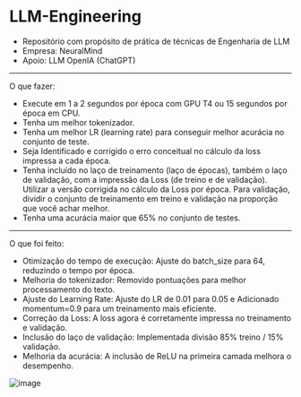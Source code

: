 # LLM-Engineering

* Repositório com propósito de prática de técnicas de Engenharia de LLM
* Empresa: NeuralMind
* Apoio: LLM OpenIA (ChatGPT)

---

O que fazer:

* Execute em 1 a 2 segundos por época com GPU T4 ou 15 segundos por época em CPU.
* Tenha um melhor tokenizador.
* Tenha um melhor LR (learning rate) para conseguir melhor acurácia no conjunto de teste.
* Seja Identificado e corrigido o erro conceitual no cálculo da loss impressa a cada época.
* Tenha incluído no laço de treinamento (laço de épocas), também o laço de validação, com a impressão da Loss (de treino e de validação). Utilizar a versão corrigida no cálculo da Loss por época. Para validação, dividir o conjunto de treinamento em treino e validação na proporção que você achar melhor.
* Tenha uma acurácia maior que 65% no conjunto de testes.


---

O que foi feito:

* Otimização do tempo de execução: Ajuste do batch_size para 64, reduzindo o tempo por época.
* Melhoria do tokenizador: Removido pontuações para melhor processamento do texto.
* Ajuste do Learning Rate: Ajuste do LR de 0.01 para 0.05 e Adicionado momentum=0.9 para um treinamento mais eficiente.
* Correção da Loss: A loss agora é corretamente impressa no treinamento e validação.
* Inclusão do laço de validação: Implementada divisão 85% treino / 15% validação.
* Melhoria da acurácia: A inclusão de ReLU na primeira camada melhora o desempenho.

![image](https://github.com/user-attachments/assets/259dede3-4c3d-4b39-860d-bd99587a276e)
